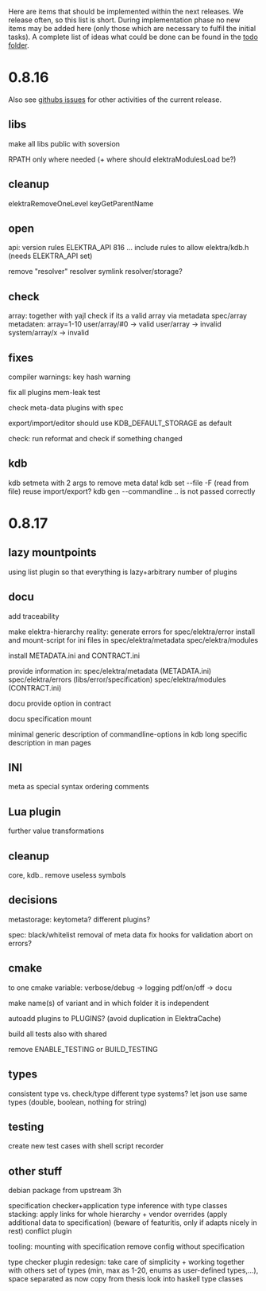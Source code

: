 Here are items that should be implemented within the next releases.
We release often, so this list is short.
During implementation phase no new items may be added here (only
those which are necessary to fulfil the initial tasks).
A complete list of ideas what could be done can be found in the
[todo folder](.).



# 0.8.16

Also see [githubs issues](http://git.libelektra.org/issues)
for other activities of the current release.

## libs

make all libs public with soversion

RPATH only where needed (+ where should elektraModulesLoad be?)

## cleanup

elektraRemoveOneLevel
keyGetParentName

## open

api:
	version rules ELEKTRA_API 816 ...
	include rules to allow elektra/kdb.h (needs ELEKTRA_API set)

remove "resolver" resolver
symlink resolver/storage?


## check

array:
	together with yajl
	check if its a valid array via metadata
	spec/array metadaten: array=1-10
	user/array/#0 -> valid
	user/array -> invalid
	system/array/x -> invalid

## fixes

compiler warnings:
	key hash warning

fix all plugins mem-leak test

check meta-data plugins with spec

export/import/editor should use KDB_DEFAULT_STORAGE as default

check: run reformat and check if something changed


## kdb

kdb setmeta with 2 args to remove meta data!
kdb set --file -F (read from file) reuse import/export?
kdb gen --commandline .. is not passed correctly









# 0.8.17

## lazy mountpoints

using list plugin
so that everything is lazy+arbitrary number of plugins

## docu

add traceability

make elektra-hierarchy reality:
	generate errors for spec/elektra/error
	install and mount-script for ini files in spec/elektra/metadata spec/elektra/modules

install METADATA.ini and CONTRACT.ini

provide information in:
	spec/elektra/metadata (METADATA.ini)
	spec/elektra/errors (libs/error/specification)
	spec/elektra/modules (CONTRACT.ini)


docu provide option in contract

docu specification mount

minimal generic description of commandline-options in kdb
	long specific description in man pages


## INI

meta as special syntax
ordering
comments


## Lua plugin

further value transformations


## cleanup

core, kdb.. remove useless symbols

## decisions

metastorage:
	keytometa?
	different plugins?

spec:
	black/whitelist
	removal of meta data
	fix hooks for validation
	abort on errors?

## cmake

to one cmake variable:
	verbose/debug -> logging
	pdf/on/off -> docu


make name(s) of variant and in which folder it is independent

autoadd plugins to PLUGINS? (avoid duplication in ElektraCache)

build all tests also with shared

remove ENABLE_TESTING or BUILD_TESTING

## types

consistent type vs. check/type
different type systems?
let json use same types (double, boolean, nothing for string)

## testing

create new test cases with shell script recorder


## other stuff

debian package from upstream 3h

specification checker+application
	type inference with type classes
	stacking: apply links for whole hierarchy
	+ vendor overrides (apply additional data to specification)
	(beware of featuritis, only if adapts nicely in rest)
	conflict plugin

tooling:
	mounting with specification
	remove config without specification

type checker plugin redesign: take care of simplicity + working together with others
	set of types (min, max as 1-20, enums as user-defined types,...), space separated as now
	copy from thesis
	look into haskell type classes






